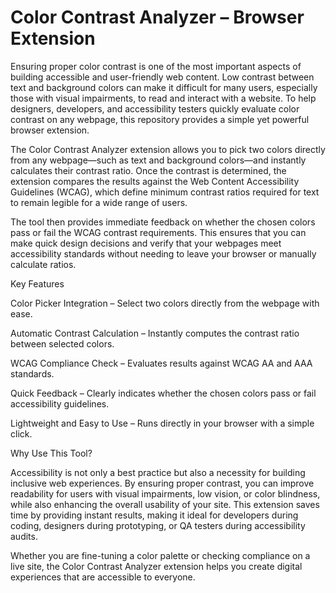 # Color Contrast Analyzer – Browser Extension
Ensuring proper color contrast is one of the most important aspects of building accessible and user-friendly web content. Low contrast between text and background colors can make it difficult for many users, especially those with visual impairments, to read and interact with a website. To help designers, developers, and accessibility testers quickly evaluate color contrast on any webpage, this repository provides a simple yet powerful browser extension.

The Color Contrast Analyzer extension allows you to pick two colors directly from any webpage—such as text and background colors—and instantly calculates their contrast ratio. Once the contrast is determined, the extension compares the results against the Web Content Accessibility Guidelines (WCAG), which define minimum contrast ratios required for text to remain legible for a wide range of users.

The tool then provides immediate feedback on whether the chosen colors pass or fail the WCAG contrast requirements. This ensures that you can make quick design decisions and verify that your webpages meet accessibility standards without needing to leave your browser or manually calculate ratios.

Key Features

Color Picker Integration – Select two colors directly from the webpage with ease.

Automatic Contrast Calculation – Instantly computes the contrast ratio between selected colors.

WCAG Compliance Check – Evaluates results against WCAG AA and AAA standards.

Quick Feedback – Clearly indicates whether the chosen colors pass or fail accessibility guidelines.

Lightweight and Easy to Use – Runs directly in your browser with a simple click.

Why Use This Tool?

Accessibility is not only a best practice but also a necessity for building inclusive web experiences. By ensuring proper contrast, you can improve readability for users with visual impairments, low vision, or color blindness, while also enhancing the overall usability of your site. This extension saves time by providing instant results, making it ideal for developers during coding, designers during prototyping, or QA testers during accessibility audits.

Whether you are fine-tuning a color palette or checking compliance on a live site, the Color Contrast Analyzer extension helps you create digital experiences that are accessible to everyone.
